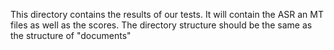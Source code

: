 This directory contains the results of our tests.
It will contain the ASR an MT files as well as the scores.
The directory structure should be the same as the structure of "documents"